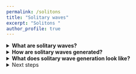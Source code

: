 ```yaml
---
permalink: /solitons
title: "Solitary waves"
excerpt: "Solitons "
author_profile: true
---
```


      
<details>
  <summary style="font-size:14">
        <b>What are solitary waves?</b>
  </summary>
      <div style="background-color:#f0f0f5">
  <p style="background-color:#f0f0f5">
    Solitary waves are a special class of water waves. For the purposes of this project, they are best defined by a single elevation in the water surface. A soliton will typically span the entire width of a canal. Such a wave is most likely to be seen on its own, upstream of any boat because solitons move faster than the boat that created them and can travel very long distance without changing shape.
  </p>
      </div>
</details>


<details>
  <summary>
        <b>How are solitary waves generated?</b>
  </summary>
    <div style="background-color:#f0f0f5">
    <p style="background-color:#f0f0f5">
    Solitary waves are generated when a vessel enters the so-called trans-critical region in terms of blockage and speed. <br>
          We can express the blockage as $B=A_b/A_c$ where $A_c$ is the canal cross-sectional area and $A_b$ is the boat midship cross sectional area. We also make the speed ($V$) dimensionless by dividing it by the speed of the wave $c=\surd(gh)$, with $g=9.81m/s^2$ and $h$ being the water depth. We call that ratio the depth Froude number $F_h=V/\surd(gh)$ which is  analogous to the Mach number in aerodynamics. The figure below shows the three possible flow regimes: </p>
          <ul style="background-color:#f0f0f5">
  <li>Subcritical: the depth Froude number is below $1$ and steady flow is possible.</li>
  <li>Trans-critical: the depth Froude number can be $F_h>1$ or $F_h<1$, but no steady flow is possible</li>
  <li>Supercritical: the depth Froude number is higher than 1 and steady flow is possible.</li>
</ul>
          <br>
The image below was constructed using:
          $$B_{crit}=1-sin(3arcsin(F_h^{2/3}/2))$$
            
          
  <img src="https://user-images.githubusercontent.com/108955232/187413388-5b0c2df6-e7c6-4cc9-b863-e47dc35ef03f.png" width="70%" height="70%">
             
</div>
</details>


<details>
  <summary>
        <b>What does solitary wave generation look like?</b>
  </summary>
          <p>
     <img src="https://user-images.githubusercontent.com/108955232/187429659-11846900-dc76-466b-b85a-5a3b9a686860.gif" width="100%")
          </p>

</details>
      
<details>
  <summary>
    Next steps
  </summary>
      <div style="background-color:#f0f0f5">
  <p style="background-color:#f0f0f5">
 I will add a calculator that gives the critical blockage for a given depth Froude number
  </p>
      </div>
</details>
